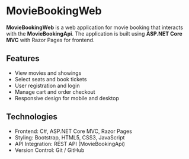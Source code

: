 # MovieBookingWeb

**MovieBookingWeb** is a web application for movie booking that interacts with the **MovieBookingApi**. The application is built using **ASP.NET Core MVC** with Razor Pages for frontend.

## Features
- View movies and showings
- Select seats and book tickets
- User registration and login
- Manage cart and order checkout
- Responsive design for mobile and desktop

## Technologies
- Frontend: C#, ASP.NET Core MVC, Razor Pages
- Styling: Bootstrap, HTML5, CSS3, JavaScript
- API Integration: REST API (MovieBookingApi)
- Version Control: Git / GitHub


